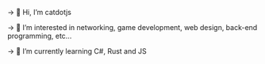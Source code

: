 -> 👋 Hi, I’m catdotjs 

-> 👀 I’m interested in networking, game development, web design, back-end programming, etc...

-> 🌱 I’m currently learning C#, Rust and JS
